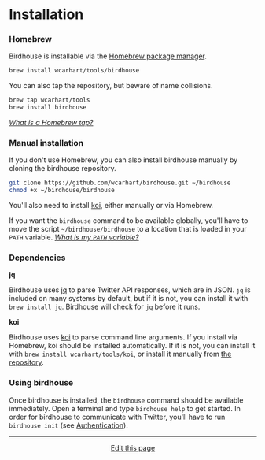 # Installation

### Homebrew
Birdhouse is installable via the [Homebrew package manager](https://brew.sh).
```bash
brew install wcarhart/tools/birdhouse
```

You can also tap the repository, but beware of name collisions.
```bash
brew tap wcarhart/tools
brew install birdhouse
```
*[What is a Homebrew tap?](https://stackoverflow.com/questions/34408147/what-does-brew-tap-mean)*

### Manual installation
If you don't use Homebrew, you can also install birdhouse manually by cloning the birdhouse repository.
```bash
git clone https://github.com/wcarhart/birdhouse.git ~/birdhouse
chmod +x ~/birdhouse/birdhouse
```
You'll also need to install [koi](https://github.com/wcarhart/koi), either manually or via Homebrew.

If you want the `birdhouse` command to be available globally, you'll have to move the script `~/birdhouse/birdhouse` to a location that is loaded in your `PATH` variable. *[What is my `PATH` variable?](https://superuser.com/questions/284342/what-are-path-and-other-environment-variables-and-how-can-i-set-or-use-them)*

### Dependencies
**jq**

Birdhouse uses [jq](https://github.com/stedolan/jq) to parse Twitter API responses, which are in JSON. `jq` is included on many systems by default, but if it is not, you can install it with `brew install jq`. Birdhouse will check for `jq` before it runs.

**koi**

Birdhouse uses [koi](https://github.com/wcarhart/koi) to parse command line arguments. If you install via Homebrew, koi should be installed automatically. If it is not, you can install it with `brew install wcarhart/tools/koi`, or install it manually from [the repository](https://github.com/wcarhart/koi).

### Using birdhouse
Once birdhouse is installed, the `birdhouse` command should be available immediately. Open a terminal and type `birdhouse help` to get started. In order for birdhouse to communicate with Twitter, you'll have to run `birdhouse init` (see [Authentication](/authentication)).

<hr>
<div style="text-align:center">
	<a class="edit-link" href="https://github.com/wcarhart/wcarhart.github.io/docs/_404.md" target="_blank"><i class="fas fa-edit"></i> Edit this page</a>
</div>